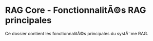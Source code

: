 ﻿# RAG Core - FonctionnalitÃ©s RAG principales

Ce dossier contient les fonctionnalitÃ©s principales du systÃ¨me RAG.
